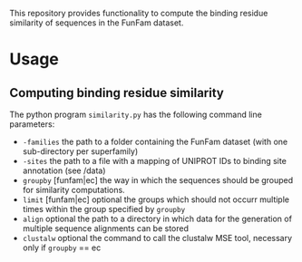 This repository provides functionality to compute the binding residue similarity of sequences in the FunFam dataset.

# Usage
## Computing binding residue similarity
The python program `similarity.py` has the following command line parameters:
* `-families`
   the path to a folder containing the FunFam dataset (with one sub-directory per superfamily)
* `-sites`
   the path to a file with a mapping of UNIPROT IDs to binding site annotation (see /data)
* `groupby` [funfam|ec]
   the way in which the sequences should be grouped for similarity computations.
* `limit` [funfam|ec]   optional
   the groups which should not occurr multiple times within the group specified by `groupby`
* `align`               optional
   the path to a directory in which data for the generation of multiple sequence alignments can be stored
* `clustalw`            optional
   the command to call the clustalw MSE tool, necessary only if `groupby` == ec
   